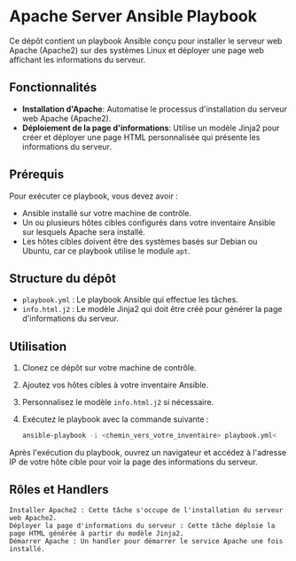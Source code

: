 # Apache Server Ansible Playbook

Ce dépôt contient un playbook Ansible conçu pour installer le serveur web Apache (Apache2) sur des systèmes Linux et déployer une page web affichant les informations du serveur.

## Fonctionnalités

- **Installation d'Apache**: Automatise le processus d'installation du serveur web Apache (Apache2).
- **Déploiement de la page d'informations**: Utilise un modèle Jinja2 pour créer et déployer une page HTML personnalisée qui présente les informations du serveur.

## Prérequis

Pour exécuter ce playbook, vous devez avoir :

- Ansible installé sur votre machine de contrôle.
- Un ou plusieurs hôtes cibles configurés dans votre inventaire Ansible sur lesquels Apache sera installé.
- Les hôtes cibles doivent être des systèmes basés sur Debian ou Ubuntu, car ce playbook utilise le module `apt`.

## Structure du dépôt

- `playbook.yml` : Le playbook Ansible qui effectue les tâches.
- `info.html.j2` : Le modèle Jinja2 qui doit être créé pour générer la page d'informations du serveur.

## Utilisation

1. Clonez ce dépôt sur votre machine de contrôle.
2. Ajoutez vos hôtes cibles à votre inventaire Ansible.
3. Personnalisez le modèle `info.html.j2` si nécessaire.
4. Exécutez le playbook avec la commande suivante :

   ```bash
   ansible-playbook -i <chemin_vers_votre_inventaire> playbook.yml<
   ```
Après l'exécution du playbook, ouvrez un navigateur et accédez à l'adresse IP de votre hôte cible pour voir la page des informations du serveur.

## Rôles et Handlers

    Installer Apache2 : Cette tâche s'occupe de l'installation du serveur web Apache2.
    Déployer la page d'informations du serveur : Cette tâche déploie la page HTML générée à partir du modèle Jinja2.
    Démarrer Apache : Un handler pour démarrer le service Apache une fois installé.
